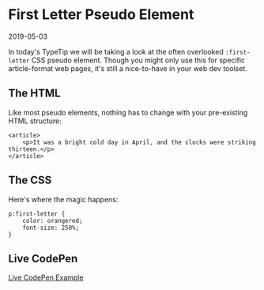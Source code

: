 # First Letter Pseudo Element

2019-05-03

In today's TypeTip we will be taking a look at the often overlooked `:first-letter` CSS pseudo element. Though you might only use this for specific article-format web pages, it's still a nice-to-have in your web dev toolset.

## The HTML

Like most pseudo elements, nothing has to change with your pre-existing HTML structure:


    <article>
        <p>It was a bright cold day in April, and the clocks were striking thirteen.</p>
    </article>


## The CSS

Here's where the magic happens:


    p:first-letter {
        color: orangered;
        font-size: 250%;
    }


## Live CodePen

[Live CodePen Example](https://codepen.io/bradleytaunt/pen/gJYbev/)



